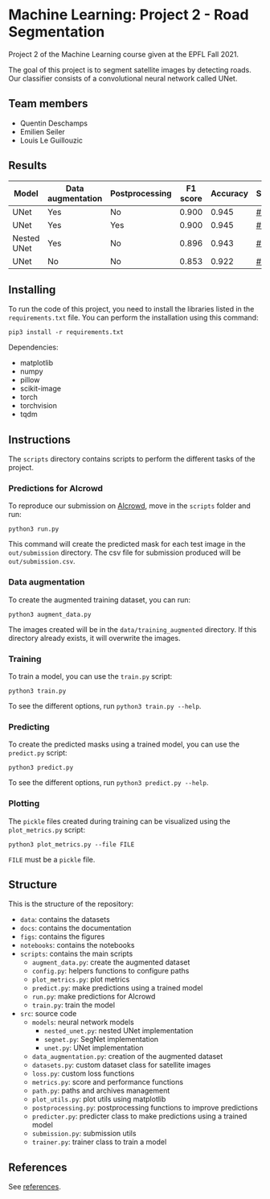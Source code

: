 # Machine Learning: Project 2 - Road Segmentation

Project 2 of the Machine Learning course given at the EPFL Fall 2021.

The goal of this project is to segment satellite images by detecting roads.
Our classifier consists of a convolutional neural network called UNet.

## Team members

- Quentin Deschamps
- Emilien Seiler
- Louis Le Guillouzic

## Results

Model | Data augmentation | Postprocessing | F1 score | Accuracy | Submission
--- | --- | --- | --- | --- | ---
UNet | Yes | No | 0.900 | 0.945 | [#168760](https://www.aicrowd.com/0d812527-da37-4b16-b4e2-d01668a7573c)
UNet | Yes | Yes | 0.900 | 0.945 | [#168790](https://www.aicrowd.com/46ca6cd5-1281-4b20-b39c-d686c13b93f6)
Nested UNet | Yes | No | 0.896 | 0.943 | [#169077](https://www.aicrowd.com/413f9963-f51c-4b39-ad49-b7f4861a994c)
UNet | No | No | 0.853 | 0.922 | [#169073](https://www.aicrowd.com/40e89fef-8084-40aa-9c29-46340fdc9f89)


## Installing

To run the code of this project, you need to install the libraries listed in
the `requirements.txt` file. You can perform the installation using this
command:
```
pip3 install -r requirements.txt
```

Dependencies:
- matplotlib
- numpy
- pillow
- scikit-image
- torch
- torchvision
- tqdm

## Instructions

The `scripts` directory contains scripts to perform the different tasks of the
project.

### Predictions for AIcrowd

To reproduce our submission on
[AIcrowd](https://www.aicrowd.com/challenges/epfl-ml-road-segmentation), move
in the `scripts` folder and run:
```
python3 run.py
```
This command will create the predicted mask for each test image in the
`out/submission` directory. The csv file for submission produced will be
`out/submission.csv`.

### Data augmentation

To create the augmented training dataset, you can run:
```
python3 augment_data.py
```
The images created will be in the `data/training_augmented` directory. If this
directory already exists, it will overwrite the images.

### Training

To train a model, you can use the `train.py` script:
```
python3 train.py
```
To see the different options, run `python3 train.py --help`.

### Predicting

To create the predicted masks using a trained model, you can use the
`predict.py` script:
```
python3 predict.py
```
To see the different options, run `python3 predict.py --help`.

### Plotting

The `pickle` files created during training can be visualized using the
`plot_metrics.py` script:
```
python3 plot_metrics.py --file FILE
```
`FILE` must be a `pickle` file.

## Structure

This is the structure of the repository:

- `data`: contains the datasets
- `docs`: contains the documentation
- `figs`: contains the figures
- `notebooks`: contains the notebooks
- `scripts`: contains the main scripts
    - `augment_data.py`: create the augmented dataset
    - `config.py`: helpers functions to configure paths
    - `plot_metrics.py`: plot metrics
    - `predict.py`: make predictions using a trained model
    - `run.py`: make predictions for AIcrowd
    - `train.py`: train the model
- `src`: source code
    - `models`: neural network models
        - `nested_unet.py`: nested UNet implementation
        - `segnet.py`: SegNet implementation
        - `unet.py`: UNet implementation
    - `data_augmentation.py`: creation of the augmented dataset
    - `datasets.py`: custom dataset class for satellite images
    - `loss.py`: custom loss functions
    - `metrics.py`: score and performance functions
    - `path.py`: paths and archives management
    - `plot_utils.py`: plot utils using matplotlib
    - `postprocessing.py`: postprocessing functions to improve predictions
    - `predicter.py`: predicter class to make predictions using a trained model
    - `submission.py`: submission utils
    - `trainer.py`: trainer class to train a model

## References

See [references](references.md).
